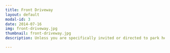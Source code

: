 ```yaml
---
title: Front Driveway
layout: default
modal-id: 3
date: 2014-07-16
img: front-driveway.jpg
thumbnail: front-driveway.jpg
description: Unless you are specifically invited or directed to park here, this driveway is off limits. Motorcycles may park up at the very top of this driveway near the outhouse. If you're coming in an RV, you will likely be directed here, but if you're coming in an RV you've already worked that out with the Pennys and don't need this page to tell you that. <br /><br /> "But I'm only dropping off/unloading my shit"... Yes, and you will likley be fine to do so. Checking in first is better than assuming, so we can avoid problems or gridlock. In general if you are a DJ or otherwise bringing party-related equipment, unloading up by the garage is fine. If you just brought a lot of stuff for camping, this isn't the place to unload it. Better to ask the Czar than have Mr. Penny come out to have a word with you... <br /><br /> IF you do indeed park on the driveway, please park on the ocean side as far over as you can, facing the exit. There MUST be room for cars to get by you easily. 

---
```

